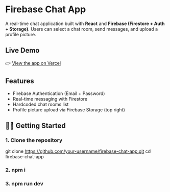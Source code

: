 #  Firebase Chat App

A real-time chat application built with **React** and **Firebase (Firestore + Auth + Storage)**. Users can select a chat room, send messages, and upload a profile picture.

##  Live Demo

👉 [View the app on Vercel](https://chat-app-port0.vercel.app/)  

##  Features

-  Firebase Authentication (Email + Password)
-  Real-time messaging with Firestore
-  Hardcoded chat rooms list
-  Profile picture upload via Firebase Storage (top right)

## 🧑‍💻 Getting Started



### 1. Clone the repository

git clone https://github.com/your-username/firebase-chat-app.git
cd firebase-chat-app

### 2. npm i

### 3. npm run dev




